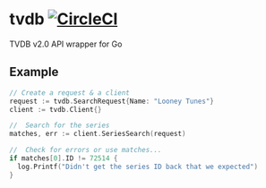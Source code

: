 # tvdb [![CircleCI](https://circleci.com/gh/danesparza/tvdb.svg?style=svg)](https://circleci.com/gh/danesparza/tvdb)
TVDB v2.0 API wrapper for Go

## Example

``` Go
// Create a request & a client
request := tvdb.SearchRequest{Name: "Looney Tunes"}
client := tvdb.Client{}

//  Search for the series
matches, err := client.SeriesSearch(request)

//  Check for errors or use matches...
if matches[0].ID != 72514 {
  log.Printf("Didn't get the series ID back that we expected")
}
```
